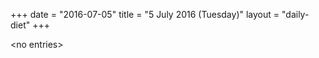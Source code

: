 +++
date = "2016-07-05"
title = "5 July 2016 (Tuesday)"
layout = "daily-diet"
+++


\<no entries\>

